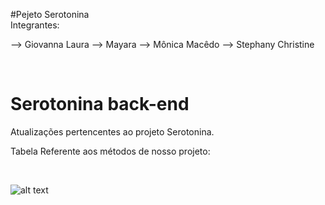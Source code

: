 #Pejeto Serotonina
<br>
Integrantes:

--> Giovanna Laura 
--> Mayara 
--> Mônica Macêdo
--> Stephany Christine

<br>

# Serotonina back-end
Atualizações pertencentes ao projeto Serotonina.
<br>

Tabela Referente aos métodos de nosso projeto:

<br>

![alt text](https://github.com/giovannalauraa/Serotonina-front-back-att/blob/6de594bc0e2ede80c2d65eafe59c264f2b696b27/API.png)
